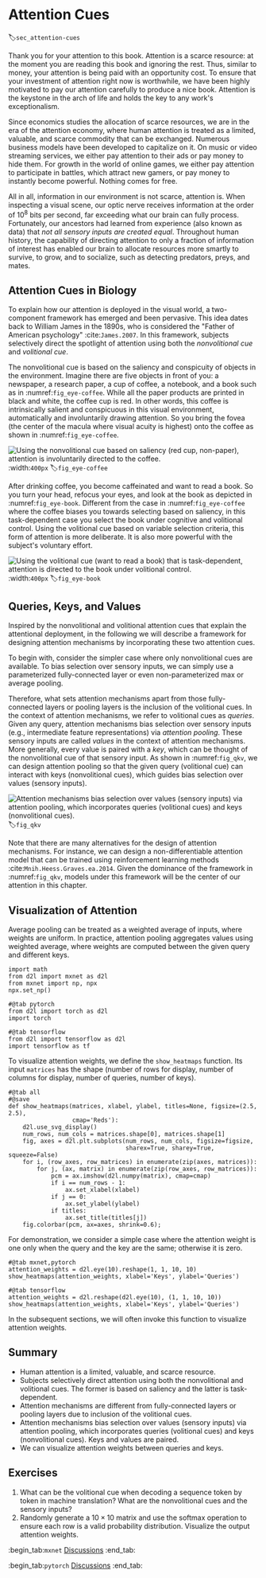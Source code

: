 # Attention Cues
:label:`sec_attention-cues`

Thank you for your attention
to this book.
Attention is a scarce resource:
at the moment
you are reading this book
and ignoring the rest.
Thus, similar to money,
your attention is being paid with an opportunity cost.
To ensure that your investment of attention
right now is worthwhile,
we have been highly motivated to pay our attention carefully
to produce a nice book.
Attention
is the keystone in the arch of life and
holds the key to any work's exceptionalism.


Since economics studies the allocation of scarce resources,
we are
in the era of the attention economy,
where human attention is treated as a limited, valuable, and scarce commodity
that can be exchanged.
Numerous business models have been
developed to capitalize on it.
On music or video streaming services,
we either pay attention to their ads
or pay money to hide them.
For growth in the world of online games,
we either pay attention to
participate in battles, which attract new gamers,
or pay money to instantly become powerful.
Nothing comes for free.

All in all,
information in our environment is not scarce,
attention is.
When inspecting a visual scene,
our optic nerve receives information
at the order of $10^8$ bits per second,
far exceeding what our brain can fully process.
Fortunately,
our ancestors had learned from experience (also known as data)
that *not all sensory inputs are created equal*.
Throughout human history,
the capability of directing attention
to only a fraction of information of interest
has enabled our brain
to allocate resources more smartly
to survive, to grow, and to socialize,
such as detecting predators, preys, and mates.



## Attention Cues in Biology

To explain how our attention is deployed in the visual world,
a two-component framework has emerged
and been pervasive.
This idea dates back to William James in the 1890s,
who is considered the "Father of American psychology" :cite:`James.2007`.
In this framework,
subjects selectively direct the spotlight of attention
using both the *nonvolitional cue* and *volitional cue*.

The nonvolitional cue is based on
the saliency and conspicuity of objects in the environment.
Imagine there are five objects in front of you:
a newspaper, a research paper, a cup of coffee, a notebook, and a book such as in :numref:`fig_eye-coffee`.
While all the paper products are printed in black and white,
the coffee cup is red.
In other words,
this coffee is intrinsically salient and conspicuous in
this visual environment,
automatically and involuntarily drawing attention.
So you bring the fovea (the center of the macula where visual acuity is highest) onto the coffee as shown in :numref:`fig_eye-coffee`.

![Using the nonvolitional cue based on saliency (red cup, non-paper), attention is involuntarily directed to the coffee.](../img/eye-coffee.svg)
:width:`400px`
:label:`fig_eye-coffee`

After drinking coffee,
you become caffeinated and
want to read a book.
So you turn your head, refocus your eyes,
and look at the book as depicted in :numref:`fig_eye-book`.
Different from
the case in :numref:`fig_eye-coffee`
where the coffee biases you towards
selecting based on saliency,
in this task-dependent case you select the book under
cognitive and volitional control.
Using the volitional cue based on variable selection criteria,
this form of attention is more deliberate.
It is also more powerful with the subject's voluntary effort.

![Using the volitional cue (want to read a book) that is task-dependent, attention is directed to the book under volitional control.](../img/eye-book.svg)
:width:`400px`
:label:`fig_eye-book`


## Queries, Keys, and Values

Inspired by the nonvolitional and volitional attention cues that explain the attentional deployment,
in the following we will
describe a framework for
designing attention mechanisms
by incorporating these two attention cues.

To begin with, consider the simpler case where only
nonvolitional cues are available.
To bias selection over sensory inputs,
we can simply use
a parameterized fully-connected layer
or even non-parameterized
max or average pooling.

Therefore,
what sets attention mechanisms
apart from those fully-connected layers
or pooling layers
is the inclusion of the volitional cues.
In the context of attention mechanisms,
we refer to volitional cues as *queries*.
Given any query,
attention mechanisms
bias selection over sensory inputs (e.g., intermediate feature representations)
via *attention pooling*.
These sensory inputs are called *values* in the context of attention mechanisms.
More generally,
every value is paired with a *key*,
which can be thought of the nonvolitional cue of that sensory input.
As shown in :numref:`fig_qkv`,
we can design attention pooling
so that the given query (volitional cue) can interact with keys (nonvolitional cues),
which guides bias selection over values (sensory inputs).

![Attention mechanisms bias selection over values (sensory inputs) via attention pooling, which incorporates queries (volitional cues) and keys (nonvolitional cues).](../img/qkv.svg)
:label:`fig_qkv`

Note that there are many alternatives for the design of attention mechanisms.
For instance,
we can design a non-differentiable attention model
that can be trained using reinforcement learning methods :cite:`Mnih.Heess.Graves.ea.2014`.
Given the dominance of the framework in :numref:`fig_qkv`,
models under this framework
will be the center of our attention in this chapter.


## Visualization of Attention

Average pooling
can be treated as a weighted average of inputs,
where weights are uniform.
In practice,
attention pooling aggregates values using weighted average, where weights are computed between the given query and different keys.

```{.python .input}
import math
from d2l import mxnet as d2l
from mxnet import np, npx
npx.set_np()
```

```{.python .input}
#@tab pytorch
from d2l import torch as d2l
import torch
```

```{.python .input}
#@tab tensorflow
from d2l import tensorflow as d2l
import tensorflow as tf
```

To visualize attention weights,
we define the `show_heatmaps` function.
Its input `matrices` has the shape (number of rows for display, number of columns for display, number of queries, number of keys).

```{.python .input}
#@tab all
#@save
def show_heatmaps(matrices, xlabel, ylabel, titles=None, figsize=(2.5, 2.5),
                  cmap='Reds'):
    d2l.use_svg_display()
    num_rows, num_cols = matrices.shape[0], matrices.shape[1]
    fig, axes = d2l.plt.subplots(num_rows, num_cols, figsize=figsize,
                                 sharex=True, sharey=True, squeeze=False)
    for i, (row_axes, row_matrices) in enumerate(zip(axes, matrices)):
        for j, (ax, matrix) in enumerate(zip(row_axes, row_matrices)):
            pcm = ax.imshow(d2l.numpy(matrix), cmap=cmap)
            if i == num_rows - 1:
                ax.set_xlabel(xlabel)
            if j == 0:
                ax.set_ylabel(ylabel)
            if titles:
                ax.set_title(titles[j])
    fig.colorbar(pcm, ax=axes, shrink=0.6);
```

For demonstration,
we consider a simple case where
the attention weight is one only when the query and the key are the same; otherwise it is zero.

```{.python .input}
#@tab mxnet,pytorch
attention_weights = d2l.eye(10).reshape(1, 1, 10, 10)
show_heatmaps(attention_weights, xlabel='Keys', ylabel='Queries')
```
```{.python .input}
#@tab tensorflow
attention_weights = d2l.reshape(d2l.eye(10), (1, 1, 10, 10))
show_heatmaps(attention_weights, xlabel='Keys', ylabel='Queries')
```

In the subsequent sections,
we will often invoke this function to visualize attention weights.

## Summary

* Human attention is a limited, valuable, and scarce resource.
* Subjects selectively direct attention using both the nonvolitional and volitional cues. The former is based on saliency and the latter is task-dependent.
* Attention mechanisms are different from fully-connected layers or pooling layers due to inclusion of the volitional cues.
* Attention mechanisms bias selection over values (sensory inputs) via attention pooling, which incorporates queries (volitional cues) and keys (nonvolitional cues). Keys and values are paired.
* We can visualize attention weights between queries and keys.

## Exercises

1. What can be the volitional cue when decoding a sequence token by token in machine translation? What are the nonvolitional cues and the sensory inputs?
1. Randomly generate a $10 \times 10$ matrix and use the softmax operation to ensure each row is a valid probability distribution. Visualize the output attention weights.



:begin_tab:`mxnet`
[Discussions](https://discuss.d2l.ai/t/1596)
:end_tab:

:begin_tab:`pytorch`
[Discussions](https://discuss.d2l.ai/t/1592)
:end_tab:
